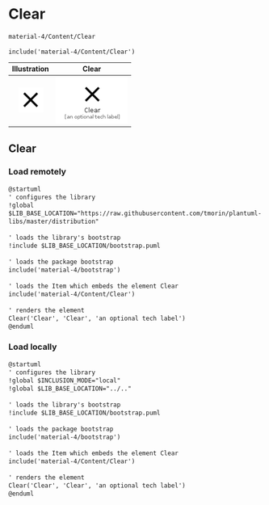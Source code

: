 # Clear


```text
material-4/Content/Clear
```

```text
include('material-4/Content/Clear')
```



| Illustration | Clear |
| :---: | :---: |
| ![illustration for Illustration](../../material-4/Content/Clear.png) | ![illustration for Clear](../../material-4/Content/Clear.Local.png) |




## Clear

### Load remotely
```plantuml
@startuml
' configures the library
!global $LIB_BASE_LOCATION="https://raw.githubusercontent.com/tmorin/plantuml-libs/master/distribution"

' loads the library's bootstrap
!include $LIB_BASE_LOCATION/bootstrap.puml

' loads the package bootstrap
include('material-4/bootstrap')

' loads the Item which embeds the element Clear
include('material-4/Content/Clear')

' renders the element
Clear('Clear', 'Clear', 'an optional tech label')
@enduml
```

### Load locally
```plantuml
@startuml
' configures the library
!global $INCLUSION_MODE="local"
!global $LIB_BASE_LOCATION="../.."

' loads the library's bootstrap
!include $LIB_BASE_LOCATION/bootstrap.puml

' loads the package bootstrap
include('material-4/bootstrap')

' loads the Item which embeds the element Clear
include('material-4/Content/Clear')

' renders the element
Clear('Clear', 'Clear', 'an optional tech label')
@enduml
```

